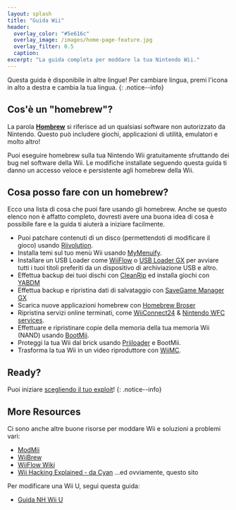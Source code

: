 ```yaml
---
layout: splash
title: "Guida Wii"
header:
  overlay_color: "#5e616c"
  overlay_image: /images/home-page-feature.jpg
  overlay_filter: 0.5
  caption:
excerpt: "La guida completa per moddare la tua Nintendo Wii."
---
```


Questa guida è disponibile in altre lingue! Per cambiare lingua, premi l'icona in alto a destra e cambia la tua lingua.
{: .notice--info}

## Cos'è un "homebrew"?

La parola [**Hombrew**](https://en.wikipedia.org/wiki/Homebrew_(video_games)) si riferisce ad un qualsiasi software non autorizzato da Nintendo. Questo può includere giochi, applicazioni di utilità, emulatori e molto altro!

Puoi eseguire homebrew sulla tua Nintendo Wii gratuitamente sfruttando dei bug nel software della Wii. Le modifiche installate seguendo questa guida ti danno un accesso veloce e persistente agli homebrew della Wii.

## Cosa posso fare con un homebrew?

Ecco una lista di cosa che puoi fare usando gli homebrew. Anche se questo elenco non è affatto completo, dovresti avere una buona idea di cosa è possibile fare e la guida ti aiuterà a iniziare facilmente.

- Puoi patchare contenuti di un disco (permettendoti di modificare il gioco) usando [Riivolution](http://www.wiibrew.org/wiki/Riivolution).
- Installa temi sul tuo menù Wii usando [MyMenuify](themes).
- Installare un USB Loader come [WiiFlow](wiiflow) o [USB Loader GX](usbloadergx) per avviare tutti i tuoi titoli preferiti da un dispositivo di archiviazione USB e altro.
- Effettua backup dei tuoi dischi con [CleanRip](/dump-games) ed installa giochi con [YABDM](dump-wads)
- Effettua backup e ripristina dati di salvataggio con [SaveGame Manager GX](https://wiidatabase.de/downloads/wii-tools/savegame-manager-gx-beta/)
- Scarica nuove applicazioni homebrew con [Homebrew Broser](hbb)
- Ripristina servizi online terminati, come [WiiConnect24](riiconnect24) & [Nintendo WFC services](wiimmfi).
- Effettuare e ripristinare copie della memoria della tua memoria Wii (NAND) usando [BootMii](bootmii).
- Proteggi la tua Wii dal brick usando [Priiloader](priiloader) e BootMii.
- Trasforma la tua Wii in un video riproduttore con [WiiMC](http://www.wiimc.org/).


## Ready?

Puoi iniziare [scegliendo il tuo exploit](get-started)!
{: .notice--info}

## More Resources

Ci sono anche altre buone risorse per moddare Wii e soluzioni a problemi vari:

- [ModMii](http://xflak.com/)
- [WiiBrew](https://wiibrew.org/)
- [WiiFlow Wiki](https://sites.google.com/site/wiiflowiki4/)
- [Wii Hacking Explained - da Cyan](https://gbatemp.net/threads/wii-hacking-explained.501605/) ...ed ovviamente, questo sito

Per modificare una Wii U, segui questa guida:
- [Guida NH Wii U](https://wiiu.hacks.guide)
